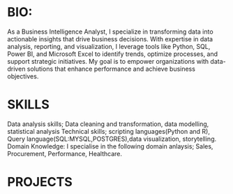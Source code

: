 # BIO:
As a Business Intelligence Analyst, I specialize in transforming data into actionable insights that drive business decisions. With expertise in data analysis, reporting, and visualization, I leverage tools like Python, SQL, Power BI, and Microsoft Excel to identify trends, optimize processes, and support strategic initiatives. My goal is to empower organizations with data-driven solutions that enhance performance and achieve business objectives.
# SKILLS
Data analysis skills; Data cleaning and transformation, data modelling, statistical analysis 
Technical skills; scripting languages(Python and R), Query language(SQL:MYSQL,POSTGRES),data visualization, storytelling.
Domain Knowledge: I specialise in the following domain anlaysis; Sales, Procurement, Performance, Healthcare.
# PROJECTS

